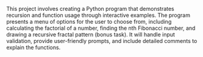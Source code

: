 This project involves creating a Python program that demonstrates recursion and function usage through interactive examples. The program presents a menu of options for the user to choose from, including calculating the factorial of a number, finding the nth Fibonacci number, and drawing a recursive fractal pattern (bonus task). It will handle input validation, provide user-friendly prompts, and include detailed comments to explain the functions.

